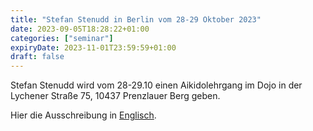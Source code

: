 ```yaml
---
title: "Stefan Stenudd in Berlin vom 28-29 Oktober 2023"
date: 2023-09-05T18:28:22+01:00
categories: ["seminar"]
expiryDate: 2023-11-01T23:59:59+01:00
draft: false
---
```


Stefan Stenudd wird vom 28-29.10 einen Aikidolehrgang im Dojo in der Lychener Straße 75, 10437 Prenzlauer Berg geben.

Hier die Ausschreibung in [Englisch](https://www.stenudd.com/images/aikido/StefanStenudd_Oktober_2023_Berlin_en.pdf).